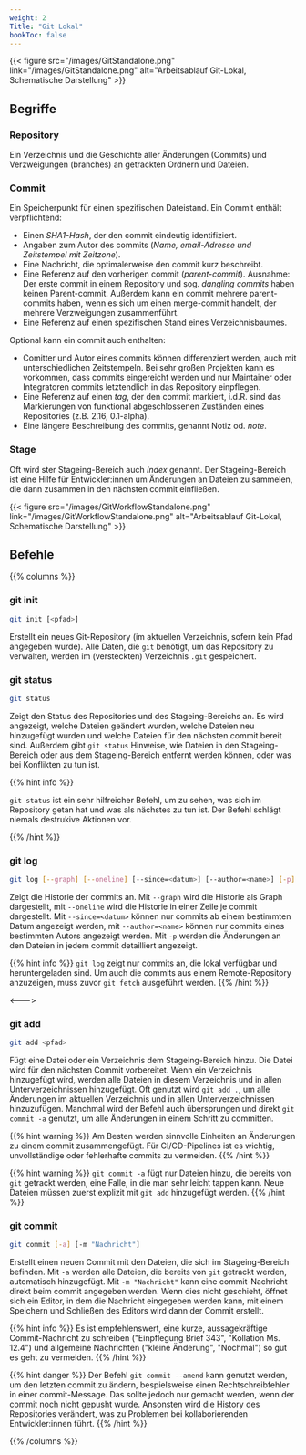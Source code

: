 ```yaml
---
weight: 2
Title: "Git Lokal"
bookToc: false
---
```


{{< figure src="/images/GitStandalone.png" link="/images/GitStandalone.png" alt="Arbeitsablauf Git-Lokal, Schematische Darstellung" >}}

## Begriffe

### Repository

Ein Verzeichnis und die Geschichte aller Änderungen (Commits) und Verzweigungen (branches) an getrackten Ordnern und Dateien.

### Commit

Ein Speicherpunkt für einen spezifischen Dateistand. Ein Commit enthält verpflichtend:

- Einen *SHA1-Hash*, der den commit eindeutig identifiziert.
- Angaben zum Autor des commits (*Name, email-Adresse und Zeitstempel mit Zeitzone*).
- Eine Nachricht, die optimalerweise den commit kurz beschreibt.
- Eine Referenz auf den vorherigen commit (*parent-commit*). Ausnahme: Der erste commit in einem Repository und sog. *dangling commits* haben keinen Parent-commit. Außerdem kann ein commit mehrere parent-commits haben, wenn es sich um einen merge-commit handelt, der mehrere Verzweigungen zusammenführt.
- Eine Referenz auf einen spezifischen Stand eines Verzeichnisbaumes.

Optional kann ein commit auch enthalten:

- Comitter und Autor eines commits können differenziert werden, auch mit unterschiedlichen Zeitstempeln. Bei sehr großen Projekten kann es vorkommen, dass commits eingereicht werden und nur Maintainer oder Integratoren commits letztendlich in das Repository einpflegen.
- Eine Referenz auf einen *tag*, der den commit markiert, i.d.R. sind das Markierungen von funktional abgeschlossenen Zuständen eines Repositories (z.B. 2.16, 0.1-alpha).
- Eine längere Beschreibung des commits, genannt Notiz od. *note*.

### Stage

Oft wird ster Stageing-Bereich auch *Index* genannt. Der Stageing-Bereich ist eine Hilfe für Entwickler:innen um Änderungen an Dateien zu sammelen, die dann zusammen in den nächsten commit einfließen.

{{< figure src="/images/GitWorkflowStandalone.png" link="/images/GitWorkflowStandalone.png" alt="Arbeitsablauf Git-Lokal, Schematische Darstellung" >}}

## Befehle

{{% columns %}}

### git init

```bash
git init [<pfad>]
```

Erstellt ein neues Git-Repository (im aktuellen Verzeichnis, sofern kein Pfad angegeben wurde).
Alle Daten, die `git` benötigt, um das Repository zu verwalten, werden im (versteckten) Verzeichnis `.git` gespeichert.

### git status

```bash
git status
```

Zeigt den Status des Repositories und des Stageing-Bereichs an. Es wird angezeigt, welche Dateien geändert wurden, welche Dateien neu hinzugefügt wurden und welche Dateien für den nächsten commit bereit sind. Außerdem gibt `git status` Hinweise, wie Dateien in den Stageing-Bereich oder aus dem Stageing-Bereich entfernt werden können, oder was bei Konflikten zu tun ist.

{{% hint info %}}

`git status` ist ein sehr hilfreicher Befehl, um zu sehen, was sich im Repository getan hat und was als nächstes zu tun ist. Der Befehl schlägt niemals destrukive Aktionen vor.

{{% /hint %}}


### git log

```bash
git log [--graph] [--oneline] [--since=<datum>] [--author=<name>] [-p]
```

Zeigt die Historie der commits an. Mit `--graph` wird die Historie als Graph dargestellt, mit `--oneline` wird die Historie in einer Zeile je commit dargestellt. Mit `--since=<datum>` können nur commits ab einem bestimmten Datum angezeigt werden, mit `--author=<name>` können nur commits eines bestimmten Autors angezeigt werden. Mit `-p` werden die Änderungen an den Dateien in jedem commit detailliert angezeigt.

{{% hint info %}}
`git log` zeigt nur commits an, die lokal verfügbar und heruntergeladen sind. Um auch die commits aus einem Remote-Repository anzuzeigen, muss zuvor `git fetch` ausgeführt werden.
{{% /hint %}}


<--->



### git add

```bash
git add <pfad>
```

Fügt eine Datei oder ein Verzeichnis dem Stageing-Bereich hinzu. Die Datei wird für den nächsten Commit vorbereitet. Wenn ein Verzeichnis hinzugefügt wird, werden alle Dateien in diesem Verzeichnis und in allen Unterverzeichnissen hinzugefügt. Oft genutzt wird `git add .`, um alle Änderungen im aktuellen Verzeichnis und in allen Unterverzeichnissen hinzuzufügen. Manchmal wird der Befehl auch übersprungen und direkt `git commit -a` genutzt, um alle Änderungen in einem Schritt zu committen.

{{% hint warning %}}
Am Besten werden sinnvolle Einheiten an Änderungen zu einem commit zusammengefügt. Für CI/CD-Pipelines ist es wichtig, unvollständige oder fehlerhafte commits zu vermeiden.
{{% /hint %}}

{{% hint warning %}}
`git commit -a` fügt nur Dateien hinzu, die bereits von `git` getrackt werden, eine Falle, in die man sehr leicht tappen kann. Neue Dateien müssen zuerst explizit mit `git add` hinzugefügt werden.
{{% /hint %}}


### git commit

```bash
git commit [-a] [-m "Nachricht"]
```

Erstellt einen neuen Commit mit den Dateien, die sich im Stageing-Bereich befinden. Mit `-a` werden alle Dateien, die bereits von `git` getrackt werden, automatisch hinzugefügt. Mit `-m "Nachricht"` kann eine commit-Nachricht direkt beim commit angegeben werden. Wenn dies nicht geschieht, öffnet sich ein Editor, in dem die Nachricht eingegeben werden kann, mit einem Speichern und Schließen des Editors wird dann der Commit erstellt.

{{% hint info %}}
Es ist empfehlenswert, eine kurze, aussagekräftige Commit-Nachricht zu schreiben ("Einpflegung Brief 343", "Kollation Ms. 12.4") und allgemeine Nachrichten ("kleine Änderung", "Nochmal") so gut es geht zu vermeiden.
{{% /hint %}}

{{% hint danger %}}
Der Befehl `git commit --amend` kann genutzt werden, um den letzten commit zu ändern, bespielsweise einen Rechtschreibfehler in einer commit-Message. Das sollte jedoch nur gemacht werden, wenn der commit noch nicht gepusht wurde. Ansonsten wird die History des Repositories verändert, was zu Problemen bei kollaborierenden Entwickler:innen führt.
{{% /hint %}}

{{% /columns %}}
